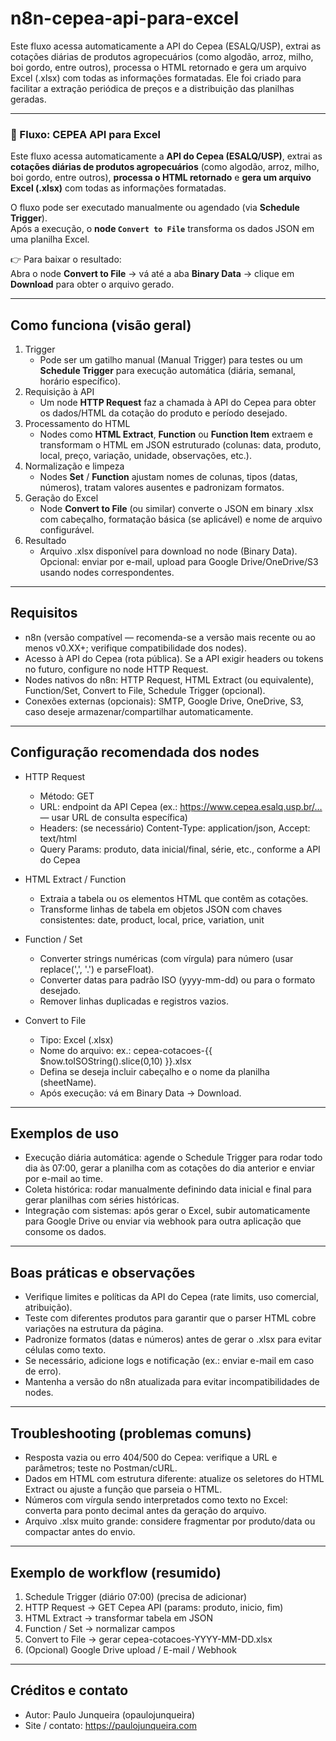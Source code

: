 # n8n-cepea-api-para-excel

Este fluxo acessa automaticamente a API do Cepea (ESALQ/USP), extrai as cotações diárias de produtos agropecuários (como algodão, arroz, milho, boi gordo, entre outros), processa o HTML retornado e gera um arquivo Excel (.xlsx) com todas as informações formatadas. Ele foi criado para facilitar a extração periódica de preços e a distribuição das planilhas geradas.

---

### 🧾 Fluxo: CEPEA API para Excel

Este fluxo acessa automaticamente a **API do Cepea (ESALQ/USP)**, extrai as **cotações diárias de produtos agropecuários** (como algodão, arroz, milho, boi gordo, entre outros), **processa o HTML retornado** e **gera um arquivo Excel (.xlsx)** com todas as informações formatadas.

O fluxo pode ser executado manualmente ou agendado (via **Schedule Trigger**).  
Após a execução, o **node `Convert to File`** transforma os dados JSON em uma planilha Excel.

👉 Para baixar o resultado:  
Abra o node **Convert to File** → vá até a aba **Binary Data** → clique em **Download** para obter o arquivo gerado.

---

## Como funciona (visão geral)

1. Trigger
   - Pode ser um gatilho manual (Manual Trigger) para testes ou um **Schedule Trigger** para execução automática (diária, semanal, horário específico).
2. Requisição à API
   - Um node **HTTP Request** faz a chamada à API do Cepea para obter os dados/HTML da cotação do produto e período desejado.
3. Processamento do HTML
   - Nodes como **HTML Extract**, **Function** ou **Function Item** extraem e transformam o HTML em JSON estruturado (colunas: data, produto, local, preço, variação, unidade, observações, etc.).
4. Normalização e limpeza
   - Nodes **Set** / **Function** ajustam nomes de colunas, tipos (datas, números), tratam valores ausentes e padronizam formatos.
5. Geração do Excel
   - Node **Convert to File** (ou similar) converte o JSON em binary .xlsx com cabeçalho, formatação básica (se aplicável) e nome de arquivo configurável.
6. Resultado
   - Arquivo .xlsx disponível para download no node (Binary Data). Opcional: enviar por e-mail, upload para Google Drive/OneDrive/S3 usando nodes correspondentes.

---

## Requisitos

- n8n (versão compatível — recomenda-se a versão mais recente ou ao menos v0.XX+; verifique compatibilidade dos nodes).
- Acesso à API do Cepea (rota pública). Se a API exigir headers ou tokens no futuro, configure no node HTTP Request.
- Nodes nativos do n8n: HTTP Request, HTML Extract (ou equivalente), Function/Set, Convert to File, Schedule Trigger (opcional).
- Conexões externas (opcionais): SMTP, Google Drive, OneDrive, S3, caso deseje armazenar/compartilhar automaticamente.

---

## Configuração recomendada dos nodes

- HTTP Request
  - Método: GET
  - URL: endpoint da API Cepea (ex.: https://www.cepea.esalq.usp.br/… — usar URL de consulta específica)
  - Headers: (se necessário) Content-Type: application/json, Accept: text/html
  - Query Params: produto, data inicial/final, série, etc., conforme a API do Cepea

- HTML Extract / Function
  - Extraia a tabela ou os elementos HTML que contêm as cotações.
  - Transforme linhas de tabela em objetos JSON com chaves consistentes: date, product, local, price, variation, unit

- Function / Set
  - Converter strings numéricas (com vírgula) para número (usar replace(',', '.') e parseFloat).
  - Converter datas para padrão ISO (yyyy-mm-dd) ou para o formato desejado.
  - Remover linhas duplicadas e registros vazios.

- Convert to File
  - Tipo: Excel (.xlsx)
  - Nome do arquivo: ex.: cepea-cotacoes-{{ $now.toISOString().slice(0,10) }}.xlsx
  - Defina se deseja incluir cabeçalho e o nome da planilha (sheetName).
  - Após execução: vá em Binary Data → Download.

---

## Exemplos de uso

- Execução diária automática: agende o Schedule Trigger para rodar todo dia às 07:00, gerar a planilha com as cotações do dia anterior e enviar por e-mail ao time.
- Coleta histórica: rodar manualmente definindo data inicial e final para gerar planilhas com séries históricas.
- Integração com sistemas: após gerar o Excel, subir automaticamente para Google Drive ou enviar via webhook para outra aplicação que consome os dados.

---

## Boas práticas e observações

- Verifique limites e políticas da API do Cepea (rate limits, uso comercial, atribuição).
- Teste com diferentes produtos para garantir que o parser HTML cobre variações na estrutura da página.
- Padronize formatos (datas e números) antes de gerar o .xlsx para evitar células como texto.
- Se necessário, adicione logs e notificação (ex.: enviar e-mail em caso de erro).
- Mantenha a versão do n8n atualizada para evitar incompatibilidades de nodes.

---

## Troubleshooting (problemas comuns)

- Resposta vazia ou erro 404/500 do Cepea: verifique a URL e parâmetros; teste no Postman/cURL.
- Dados em HTML com estrutura diferente: atualize os seletores do HTML Extract ou ajuste a função que parseia o HTML.
- Números com vírgula sendo interpretados como texto no Excel: converta para ponto decimal antes da geração do arquivo.
- Arquivo .xlsx muito grande: considere fragmentar por produto/data ou compactar antes do envio.

---

## Exemplo de workflow (resumido)

1. Schedule Trigger (diário 07:00) (precisa de adicionar)
2. HTTP Request → GET Cepea API (params: produto, inicio, fim)
3. HTML Extract → transformar tabela em JSON
4. Function / Set → normalizar campos
5. Convert to File → gerar cepea-cotacoes-YYYY-MM-DD.xlsx
6. (Opcional) Google Drive upload / E-mail / Webhook

---

## Créditos e contato

- Autor: Paulo Junqueira (opaulojunqueira)
- Site / contato: https://paulojunqueira.com
